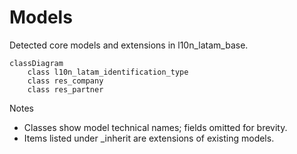 # Models

Detected core models and extensions in l10n_latam_base.

```mermaid
classDiagram
    class l10n_latam_identification_type
    class res_company
    class res_partner
```

Notes
- Classes show model technical names; fields omitted for brevity.
- Items listed under _inherit are extensions of existing models.
